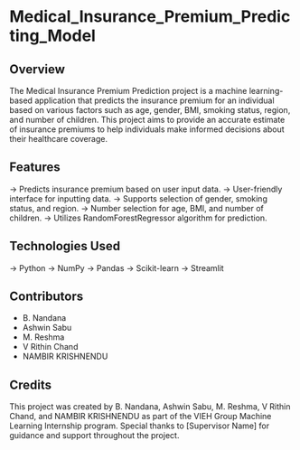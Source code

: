 # Medical_Insurance_Premium_Predicting_Model

## Overview
The Medical Insurance Premium Prediction project is a machine learning-based application that predicts the insurance premium for an individual based on various factors such as age, gender, BMI, smoking status, region, and number of children. This project aims to provide an accurate estimate of insurance premiums to help individuals make informed decisions about their healthcare coverage.

## Features
-> Predicts insurance premium based on user input data.
-> User-friendly interface for inputting data.
-> Supports selection of gender, smoking status, and region.
-> Number selection for age, BMI, and number of children.
-> Utilizes RandomForestRegressor algorithm for prediction.

## Technologies Used
-> Python
-> NumPy
-> Pandas
-> Scikit-learn
-> Streamlit

## Contributors
- B. Nandana
- Ashwin Sabu
- M. Reshma
- V Rithin Chand
- NAMBIR KRISHNENDU

## Credits
This project was created by B. Nandana, Ashwin Sabu, M. Reshma, V Rithin Chand, and NAMBIR KRISHNENDU as part of the VIEH Group Machine Learning Internship program. Special thanks to [Supervisor Name] for guidance and support throughout the project.
